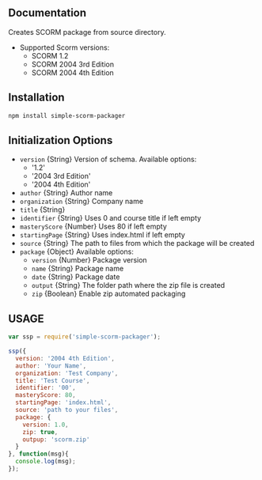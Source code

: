 ## Documentation

Creates SCORM package from source directory.

* Supported Scorm versions:
    * SCORM 1.2
    * SCORM 2004 3rd Edition
    * SCORM 2004 4th Edition

## Installation

```bash
npm install simple-scorm-packager
```

## Initialization Options

* `version` {String} Version of schema. Available options:
    * '1.2'
    * '2004 3rd Edition'
    * '2004 4th Edition'
* `author` {String} Author name
* `organization` {String} Company name
* `title` {String}
* `identifier` {String} Uses 0 and course title if left empty
* `masteryScore` {Number} Uses 80 if left empty
* `startingPage` {String} Uses index.html if left empty
* `source` {String} The path to files from which the package will be created
* `package` {Object} Available options:
    * `version` {Number} Package version
    * `name` {String} Package name
    * `date` {String} Package date
    * `output` {String} The folder path where the zip file is created
    * `zip` {Boolean} Enable zip automated packaging

## USAGE

```javascript
var ssp = require('simple-scorm-packager');

ssp({
  version: '2004 4th Edition',
  author: 'Your Name',
  organization: 'Test Company',
  title: 'Test Course',
  identifier: '00',
  masteryScore: 80,
  startingPage: 'index.html',
  source: 'path to your files',
  package: {
    version: 1.0,
    zip: true,
    outpup: 'scorm.zip'
  }
}, function(msg){
  console.log(msg);
});
```